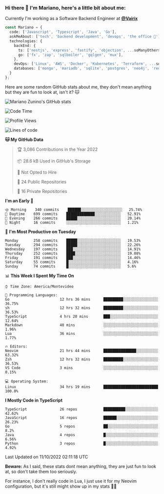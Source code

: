 ### Hi there 👋 I'm Mariano, here's a little bit about me:

Currently I'm working as a Software Backend Engineer at [**@Vairix**](https://vairix.com)

```ts
const Mariano = {
  code: ['Javascript', 'Typescript', 'Java', 'Go'],
  askMeAbout: ['tech', 'backend development', 'devops', 'the office 💼'],
  technologies: {
    backEnd: {
      ts: ['nestjs', 'express', 'fastify', 'objection', ...soManyOthersFrameworks],
      go: ['fx', 'zap', 'sqlboiler', 'gqlgen', 'mux'],
    },
    devOps: ['Linux', 'AWS', 'Docker', 'Kubernetes', 'Terraform', ...soManyOthersTools],
    databases: ['mongo', 'mariadb', 'sqlite', 'postgres', 'neo4j', 'redis'],
  }
};
```

Here are some random GitHub stats about me, they don't mean anything but they are fun to look at, isn't it? 🐱

![Mariano Zunino's GitHub stats](https://github-readme-stats.vercel.app/api?username=marianozunino&count_private=true&show_icons=true&theme=radical)

<!--START_SECTION:waka-->
![Code Time](http://img.shields.io/badge/Code%20Time-217%20hrs%2019%20mins-blue)

![Profile Views](http://img.shields.io/badge/Profile%20Views-0-blue)

![Lines of code](https://img.shields.io/badge/From%20Hello%20World%20I%27ve%20Written-353%20Thousand%20lines%20of%20code-blue)

**🐱 My GitHub Data** 

> 🏆 3,086 Contributions in the Year 2022
 > 
> 📦 28.6 kB Used in GitHub's Storage 
 > 
> 🚫 Not Opted to Hire
 > 
> 📜 24 Public Repositories 
 > 
> 🔑 16 Private Repositories  
 > 
**I'm an Early 🐤** 

```text
🌞 Morning    340 commits    ██████░░░░░░░░░░░░░░░░░░░   25.74% 
🌆 Daytime    699 commits    █████████████░░░░░░░░░░░░   52.91% 
🌃 Evening    266 commits    █████░░░░░░░░░░░░░░░░░░░░   20.14% 
🌙 Night      16 commits     ░░░░░░░░░░░░░░░░░░░░░░░░░   1.21%

```
📅 **I'm Most Productive on Tuesday** 

```text
Monday       258 commits    █████░░░░░░░░░░░░░░░░░░░░   19.53% 
Tuesday      294 commits    █████░░░░░░░░░░░░░░░░░░░░   22.26% 
Wednesday    197 commits    ███░░░░░░░░░░░░░░░░░░░░░░   14.91% 
Thursday     252 commits    ████░░░░░░░░░░░░░░░░░░░░░   19.08% 
Friday       191 commits    ███░░░░░░░░░░░░░░░░░░░░░░   14.46% 
Saturday     55 commits     █░░░░░░░░░░░░░░░░░░░░░░░░   4.16% 
Sunday       74 commits     █░░░░░░░░░░░░░░░░░░░░░░░░   5.6%

```


📊 **This Week I Spent My Time On** 

```text
⌚︎ Time Zone: America/Montevideo

💬 Programming Languages: 
Go                       12 hrs 36 mins      █████████░░░░░░░░░░░░░░░░   36.75% 
sh                       12 hrs 32 mins      █████████░░░░░░░░░░░░░░░░   36.53% 
TypeScript               4 hrs 20 mins       ███░░░░░░░░░░░░░░░░░░░░░░   12.64% 
Markdown                 40 mins             ░░░░░░░░░░░░░░░░░░░░░░░░░   1.96% 
Lua                      36 mins             ░░░░░░░░░░░░░░░░░░░░░░░░░   1.77%

🔥 Editors: 
Neovim                   21 hrs 44 mins      ███████████████░░░░░░░░░░   63.32% 
Zsh                      12 hrs 32 mins      █████████░░░░░░░░░░░░░░░░   36.53% 
VS Code                  3 mins              ░░░░░░░░░░░░░░░░░░░░░░░░░   0.15%

💻 Operating System: 
Linux                    34 hrs 19 mins      █████████████████████████   100.0%

```

**I Mostly Code in TypeScript** 

```text
TypeScript               26 repos            ██████████░░░░░░░░░░░░░░░   42.62% 
JavaScript               16 repos            ██████░░░░░░░░░░░░░░░░░░░   26.23% 
Go                       5 repos             ██░░░░░░░░░░░░░░░░░░░░░░░   8.2% 
Java                     4 repos             █░░░░░░░░░░░░░░░░░░░░░░░░   6.56% 
Python                   3 repos             █░░░░░░░░░░░░░░░░░░░░░░░░   4.92%

```



 Last Updated on 11/10/2022 02:11:18 UTC
<!--END_SECTION:waka-->

**Beware:** As I said, these stats dont mean anything, they are just fun to look at, so don't take them too seriously.

For instance, I don't really code in Lua, I just use it for my Neovim configuration, but it's still might show up in my stats 🤷‍♂️
